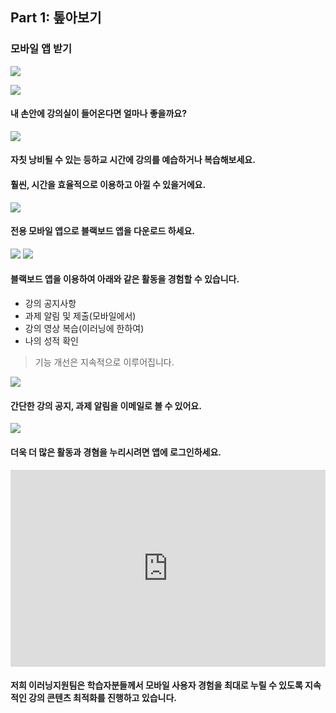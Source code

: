 ## Part 1: 톺아보기

### 모바일 앱 받기
![](/assets/학습자가이드-모바일-슬라이드0.PNG)


![](/assets/학습자가이드-모바일-슬라이드1.PNG)
#### 내 손안에 강의실이 들어온다면 얼마나 좋을까요?
![](/assets/학습자가이드-모바일-슬라이드2.PNG)
#### 자칫 낭비될 수 있는 등하교 시간에 강의를 예습하거나 복습해보세요.
#### 훨씬, 시간을 효율적으로 이용하고 아낄 수 있을거에요.

![](/assets/학습자가이드-모바일-슬라이드3.PNG)
#### 전용 모바일 앱으로 블랙보드 앱을 다운로드 하세요. 
![](/assets/play_store.png) ![](/assets/app_store.png)
#### 블랙보드 앱을 이용하여 아래와 같은 활동을 경험할 수 있습니다.
  - 강의 공지사항
  - 과제 알림 및 제출(모바일에서)
  - 강의 영상 복습(이러닝에 한하여)
  - 나의 성적 확인
  
  
  > 기능 개선은 지속적으로 이루어집니다.

  
![](/assets/학습자가이드-모바일-슬라이드4.PNG)      
#### 간단한 강의 공지, 과제 알림을 이메일로 볼 수 있어요.
![](/assets/학습자가이드-모바일-슬라이드5.PNG)
#### 더욱 더 많은 활동과 경혐을 누리시려면 앱에 로그인하세요.   

<iframe width="100%" height="315" src="https://www.youtube.com/embed/E2QXqFaKuTg?ecver=1" frameborder="0" allow="autoplay; encrypted-media" allowfullscreen></iframe>


#### 저희 이러닝지원팀은 학습자분들께서 모바일 사용자 경험을 최대로 누릴 수 있도록 지속적인 강의 콘텐츠 최적화를 진행하고 있습니다.

